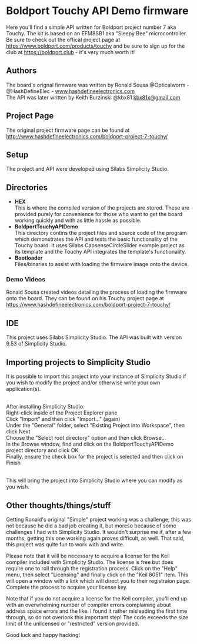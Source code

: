 # Boldport Touchy API Demo firmware

Here you'll find a simple API written for Boldport project number 7 aka Touchy. The kit is based on an EFM8SB1 aka "Sleepy Bee" microcontroller. Be sure to check out the offical project page at https://www.boldport.com/products/touchy and be sure to sign up for the club at https://boldport.club - it's very much worth it!

## Authors

The board's orignal firmware was written by Ronald Sousa @Opticalworm - @HashDefineElec - www.hashdefineelectronics.com<br />
The API was later written by Keith Burzinski @kbx81 kbx81x@gmail.com

## Project Page

The original project firmware page can be found at http://www.hashdefineelectronics.com/boldport-project-7-touchy/

## Setup

The project and API were developed using Silabs Simplicity Studio.

## Directories

<ul>
<li><b>HEX</b><br />
This is where the compiled version of the projects are stored. These are provided purely for convenience for those who want to get the board working quickly and with as little hassle as possible.

<li><b>BoldportTouchyAPIDemo</b><br />
This directory contins the project files and source code of the program which demonstrates the API and tests the basic functionality of the Touchy board. It uses Silabs CapsenseCircleSlider example project as its template and the Touchy API integrates the template's functionality.

<li><b>Bootloader</b><br />
Files/binaries to assist with loading the firmware image onto the device.
</ul>

### Demo Videos

Ronald Sousa created videos detailing the process of loading the firmware onto the board. They can be found on his Touchy project page at https://www.hashdefineelectronics.com/boldport-project-7-touchy/

## IDE

This project uses Silabs Simplicity Studio. The API was built with version 9.53 of Simplicity Studio.

## Importing projects to Simplicity Studio

It is possible to import this project into your instance of Simplicity Studio if you wish to modify the project and/or otherwise write your own application(s).<br /><br />

After installing Simplicity Studio:<br />
Right-click inside of the Project Explorer pane<br />
Click "Import" and then click "Import..." (again)<br />
Under the "General" folder, select "Existing Project into Workspace", then click Next<br />
Choose the "Select root directory" option and then click Browse...<br />
In the Browse window, find and click on the BoldportTouchyAPIDemo project directory and click OK<br />
Finally, ensure the check box for the project is selected and then click on Finish<br /><br />

This will bring the project into Simplicity Studio where you can modify as you wish.

## Other thoughts/things/stuff

<p>Getting Ronald's original "Simple" project working was a challenge; this was not because he did a bad job creating it, but moreso because of some challenges I had with Simplicity Studio. It wouldn't surprise me if, after a few months, getting
 this one working again proves difficult, as well. That said, this project was quite fun to work with and write.</p>
<p>Please note that it will be necessary to acquire a license for the Keil compiler included with Simplicity Studio. The
 license is free but does require one to roll through the registration process. Click on the "Help" menu, then select
 "Licensing" and finally click on the "Keil 8051" item. This will open a window with a link which will direct you to their
 registraion page. Complete the process to acquire your license key.</p>
<p>Note that if you do not acquire a license for the Keil compiler, you'll end up with an overwhelming number of compiler
 errors complaining about address space errors and the like. I found it rather misleading the first time through, so do not
 overlook this important step! The code exceeds the size limit of the unlicensed or "restricted" version provided.</p>
 <p>Good luck and happy hacking!</p>
